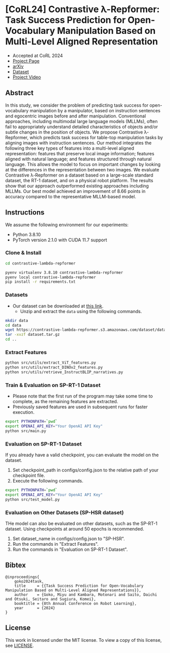 # [CoRL24] Contrastive &lambda;-Repformer: Task Success Prediction for Open-Vocabulary Manipulation Based on Multi-Level Aligned Representation

- Accepted at CoRL 2024
- [Project Page](https://5ei74r0.github.io/contrastive-lambda-repformer.page/)
- [arXiv](https://arxiv.org/abs/2410.00436)
- [Dataset](https://contrastive-lambda-repformer.s3.amazonaws.com/dataset/dataset.tar.gz)
- [Project Video](https://youtu.be/Do3Ig3HqLN0)

## Abstract

In this study, we consider the problem of predicting task success for open-vocabulary manipulation by a manipulator, based on instruction sentences and egocentric images before and after manipulation. Conventional approaches, including multimodal large language models (MLLMs), often fail to appropriately understand detailed characteristics of objects and/or subtle changes in the position of objects. We propose Contrastive &lambda;-Repformer, which predicts task success for table-top manipulation tasks by aligning images with instruction sentences. Our method integrates the following three key types of features into a multi-level aligned representation: features that preserve local image information; features aligned with natural language; and features structured through natural language. This allows the model to focus on important changes by looking at the differences in the representation between two images. We evaluate Contrastive &lambda;-Repformer on a dataset based on a large-scale standard dataset, the RT-1 dataset, and on a physical robot platform. The results show that our approach outperformed existing approaches including MLLMs. Our best model achieved an improvement of 8.66 points in accuracy compared to the representative MLLM-based model.

## Instructions

We assume the following environment for our experiments:

- Python 3.8.10
- PyTorch version 2.1.0 with CUDA 11.7 support

### Clone & Install

```bash
cd contrastive-lambda-repformer
```

```bash
pyenv virtualenv 3.8.10 contrastive-lambda-repformer
pyenv local contrastive-lambda-repformer
pip install -r requirements.txt
```

### Datasets

- Our dataset can be downloaded at [this link](https://contrastive-lambda-repformer.s3.amazonaws.com/dataset/dataset.tar.gz).
  - Unzip and extract the `data` using the following commands.

```bash
mkdir data
cd data
wget https://contrastive-lambda-repformer.s3.amazonaws.com/dataset/dataset.tar.gz
tar -xvzf dataset.tar.gz
cd ..
```

### Extract Features

```bash
python src/utils/extract_ViT_features.py
python src/utils/extract_DINOv2_features.py
python src/utils/retrieve_InstructBLIP_narratives.py
```

### Train & Evaluation on SP-RT-1 Dataset

- Please note that the first run of the program may take some time to complete, as the remaining features are extracted.
- Previously saved features are used in subsequent runs for faster execution.

```bash
export PYTHONPATH=`pwd`
export OPENAI_API_KEY="Your OpenAI API Key"
python src/main.py
```

### Evaluation on SP-RT-1 Dataset

If you already have a valid checkpoint, you can evaluate the model on the dataset.

1. Set checkpoint_path in configs/config.json to the relative path of your checkpoint file.
2. Execute the following commands.
```bash
export PYTHONPATH=`pwd`
export OPENAI_API_KEY="Your OpenAI API Key"
python src/test_model.py
```

### Evaluation on Other Datasets (SP-HSR dataset)

THe model can also be evaluated on other datasets, such as the SP-RT-1 dataset.
Using checkpoints at around 50 epochs is recommended.

1. Set dataset_name in configs/config.json to "SP-HSR".
2. Run the commands in "Extract Features".
3. Run the commands in "Evaluation on SP-RT-1 Dataset".

## Bibtex

```
@inproceedings{
    goko2024task,
    title     = {{Task Success Prediction for Open-Vocabulary Manipulation Based on Multi-Level Aligned Representations}},
    author    = {Goko, Miyu and Kambara, Motonari and Saito, Daichi and Otsuki, Seitaro and Sugiura, Komei},
    booktitle = {8th Annual Conference on Robot Learning},
    year      = {2024}
}
```

## License
This work in licensed under the MIT license. To view a copy of this license, see [LICENSE](LICENSE).
